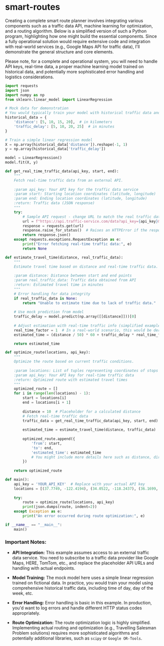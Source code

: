 # smart-routes

Creating a complete smart route planner involves integrating various components such as a traffic data API, machine learning for optimization, and a routing algorithm. Below is a simplified version of such a Python program, highlighting how one might build the essential components. Since a fully operational solution would require extensive code and integration with real-world services (e.g., Google Maps API for traffic data), I'll demonstrate the general structure and core elements.

Please note, for a complete and operational system, you will need to handle API keys, real-time data, a proper machine learning model trained on historical data, and potentially more sophisticated error handling and logistics considerations.

```python
import requests
import json
import numpy as np
from sklearn.linear_model import LinearRegression

# Mock data for demonstration
# You would typically train your model with historical traffic data and travel times.
historical_data = {
    'distance': [5, 10, 15, 20],  # in kilometers
    'traffic_delay': [5, 10, 20, 25]  # in minutes
}

# Train a simple linear regression model
X = np.array(historical_data['distance']).reshape(-1, 1)
y = np.array(historical_data['traffic_delay'])

model = LinearRegression()
model.fit(X, y)

def get_real_time_traffic_data(api_key, start, end):
    """
    Fetch real-time traffic data from an external API.
    
    :param api_key: Your API key for the traffic data service
    :param start: Starting location coordinates (latitude, longitude)
    :param end: Ending location coordinates (latitude, longitude)
    :return: Traffic data (JSON response)
    """
    try:
        # Sample API request - change URL to match the real traffic data service you are using.
        url = f"https://api.traffic-service.com/data?api_key={api_key}&start={start}&end={end}"
        response = requests.get(url)
        response.raise_for_status()  # Raises an HTTPError if the response was an unsuccessful status
        return response.json()
    except requests.exceptions.RequestException as e:
        print("Error fetching real-time traffic data:", e)
        return None

def estimate_travel_time(distance, real_traffic_data):
    """
    Estimate travel time based on distance and real-time traffic data.
    
    :param distance: Distance between start and end points
    :param real_traffic_data: Traffic data obtained from API
    :return: Estimated travel time in minutes
    """
    # Error handling for data integrity
    if real_traffic_data is None:
        return "Unable to estimate time due to lack of traffic data."
    
    # Use mock prediction from model
    traffic_delay = model.predict(np.array([[distance]]))[0]
    
    # Adjust estimation with real-time traffic info (simplified example)
    real_time_factor = 1  # In a real-world scenario, this would be derived from real_traffic_data
    estimated_time = (distance / 50) * 60 + traffic_delay * real_time_factor  # Assuming avg speed 50km/h

    return estimated_time

def optimize_route(locations, api_key):
    """
    Optimize the route based on current traffic conditions.
    
    :param locations: List of tuples representing coordinates of stops [(lat1, lon1), (lat2, lon2), ...]
    :param api_key: Your API key for real-time traffic data
    :return: Optimized route with estimated travel times
    """
    optimized_route = []
    for i in range(len(locations) - 1):
        start = locations[i]
        end = locations[i + 1]
        
        distance = 10  # Placeholder for a calculated distance
        # Fetch real-time traffic data
        traffic_data = get_real_time_traffic_data(api_key, start, end)
        
        estimated_time = estimate_travel_time(distance, traffic_data)
        
        optimized_route.append({
            'from': start,
            'to': end,
            'estimated_time': estimated_time
            # You might include more details here such as distance, directions, etc.
        })
    
    return optimized_route

def main():
    api_key = 'YOUR_API_KEY'  # Replace with your actual API key
    locations = [(37.7749, -122.4194), (34.0522, -118.2437), (36.1699, -115.1398)]  # Example lat/lon pairs
    
    try:
        route = optimize_route(locations, api_key)
        print(json.dumps(route, indent=2))
    except Exception as e:
        print("An error occurred during route optimization:", e)

if __name__ == "__main__":
    main()
```

### Important Notes:
- **API Integration:** This example assumes access to an external traffic data service. You need to subscribe to a traffic data provider like Google Maps, HERE, TomTom, etc., and replace the placeholder API URLs and handling with actual endpoints.

- **Model Training:** The mock model here uses a simple linear regression trained on fictional data. In practice, you would train your model using comprehensive historical traffic data, including time of day, day of the week, etc.

- **Error Handling:** Error handling is basic in this example. In production, you'd want to log errors and handle different HTTP status codes appropriately.

- **Route Optimization:** The route optimization logic is highly simplified. Implementing actual routing and optimization (e.g., Travelling Salesman Problem solutions) requires more sophisticated algorithms and potentially additional libraries, such as `scipy` or `Google OR-Tools`.
